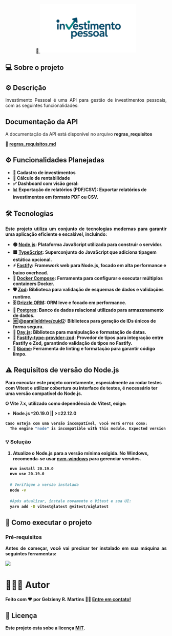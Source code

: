 <p align="center">
  <a href="#">
    🔗 <img src=".github/imgs/logo.svg"  alt="Investimento Pessoal" width="300px"/>
  </a>
</p>

## 💻 Sobre o projeto
<p align="justify"></p>

## ⚙️ Descrição

<p align="justify">Investimento Pessoal é uma API para gestão de investimentos pessoais, com as seguintes funcionalidades:</p>


## Documentação da API

<p align="justify">A documentação da API está disponível no arquivo <strong>regras_requisitos</p>


📂 [regras_requisitos.md](.github/docs/regras_requisitos.md)

## ⚙️ Funcionalidades Planejadas

- 📝 **Cadastro de investimentos**
- 📅 **Cálculo de rentabilidade**
- ✅ **Dashboard com visão geral**:
- 📊 **Exportação de relatórios (PDF/CSV)**: Exportar relatórios de investimentos em formato PDF ou CSV.


## 🛠 Tecnologias

<p align="justify">Este projeto utiliza um conjunto de tecnologias modernas para garantir uma aplicação eficiente e escalável, incluindo:</p>


- 🟢 **[Node.js](https://nodejs.org/)**: Plataforma JavaScript utilizada para construir o servidor.
- 🟦 **[TypeScript](https://www.typescriptlang.org/)**: Superconjunto do JavaScript que adiciona tipagem estática opcional.
- ⚡ **[Fastify](https://www.fastify.io/)**: Framework web para Node.js, focado em alta performance e baixo overhead.
- 🐳 **[Docker Compose](https://docs.docker.com/compose/)**: Ferramenta para configurar e executar múltiplos containers Docker.
- 🛡️ **[Zod](https://zod.dev/)**: Biblioteca para validação de esquemas de dados e validações runtime.
- 🗄️ **[Drizzle ORM](https://orm.drizzle.team/)**: ORM leve e focado em performance.
- 🐘 **[Postgres](https://www.postgresql.org/)**: Banco de dados relacional utilizado para armazenamento de dados.
- 🆔 **[@paralleldrive/cuid2](https://github.com/paralleldrive/cuid2)**: Biblioteca para geração de IDs únicos de forma segura.
- 📆 **[Day.js](https://day.js.org/)**: Biblioteca para manipulação e formatação de datas.
- 🔐 **[Fastify-type-provider-zod](https://github.com/fastify/fastify-type-provider-zod)**: Provedor de tipos para integração entre Fastify e Zod, garantindo validação de tipos no Fastify.
- 🌱 **[Biome](https://biomejs.dev/)**: Ferramenta de linting e formatação para garantir código limpo.


## ⚠️ Requisitos de versão do Node.js

Para executar este projeto corretamente, especialmente ao rodar testes com **Vitest** e utilizar cobertura ou interface de testes, é necessário ter uma versão compatível do Node.js.

O Vite 7.x, utilizado como dependência do Vitest, exige:

- Node.js ^20.19.0 || >=22.12.0

````bash
Caso esteja com uma versão incompatível, você verá erros como:
  The engine "node" is incompatible with this module. Expected version "^20.19.0 || >=22.12.0". Got "20.12.0"
````

### 💡 Solução

1. Atualize o Node.js para a versão mínima exigida.
  No Windows, recomenda-se usar [nvm-windows](https://github.com/coreybutler/nvm-windows) para gerenciar versões.


```bash
  nvm install 20.19.0
  nvm use 20.19.0

  # Verifique a versão instalada
  node -v

  #Após atualizar, instale novamente o Vitest e sua UI:
  yarn add -D vitest@latest @vitest/ui@latest
```

## 🚀 Como executar o projeto

### Pré-requisitos

<p align="justify">Antes de começar, você vai precisar ter instalado em sua máquina as seguintes ferramentas:</p>

<a href="https://skillicons.dev">
  <img src="https://skillicons.dev/icons?i=git,nodejs,docker,vscode" />
</a>




# 🧑🏻‍💻 Autor

Feito com ❤️ por Gelzieny R. Martins 👋🏽 [Entre em contato!](https://gelzieny-dev.vercel.app/)

## 📝 Licença

Este projeto esta sobe a licença [MIT](./LICENSE).